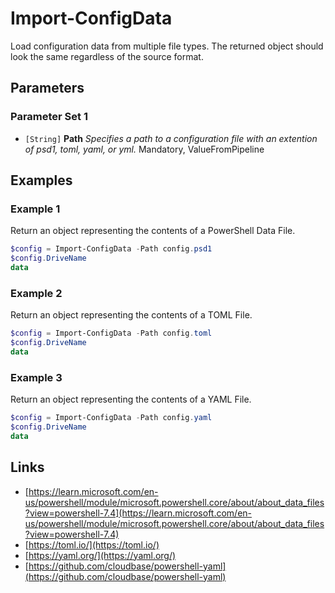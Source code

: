 # Import-ConfigData

Load configuration data from multiple file types. The returned object should look the same regardless of the source format.

## Parameters

### Parameter Set 1

- `[String]` **Path** _Specifies a path to a configuration file with an extention of psd1, toml, yaml, or yml._ Mandatory, ValueFromPipeline

## Examples

### Example 1

Return an object representing the contents of a PowerShell Data File.

```powershell
$config = Import-ConfigData -Path config.psd1
$config.DriveName
data
```
### Example 2

Return an object representing the contents of a TOML File.

```powershell
$config = Import-ConfigData -Path config.toml
$config.DriveName
data
```
### Example 3

Return an object representing the contents of a YAML File.

```powershell
$config = Import-ConfigData -Path config.yaml
$config.DriveName
data
```

## Links

- [https://learn.microsoft.com/en-us/powershell/module/microsoft.powershell.core/about/about_data_files?view=powershell-7.4](https://learn.microsoft.com/en-us/powershell/module/microsoft.powershell.core/about/about_data_files?view=powershell-7.4)
- [https://toml.io/](https://toml.io/)
- [https://yaml.org/](https://yaml.org/)
- [https://github.com/cloudbase/powershell-yaml](https://github.com/cloudbase/powershell-yaml)
